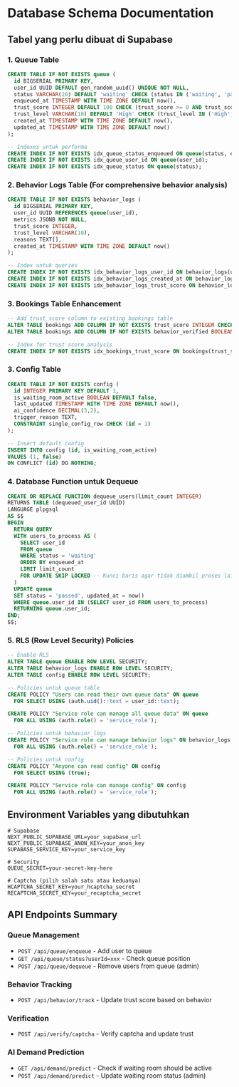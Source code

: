 # Database Schema Documentation

## Tabel yang perlu dibuat di Supabase

### 1. Queue Table
```sql
CREATE TABLE IF NOT EXISTS queue (
  id BIGSERIAL PRIMARY KEY,
  user_id UUID DEFAULT gen_random_uuid() UNIQUE NOT NULL,
  status VARCHAR(20) DEFAULT 'waiting' CHECK (status IN ('waiting', 'passed', 'processing')),
  enqueued_at TIMESTAMP WITH TIME ZONE DEFAULT now(),
  trust_score INTEGER DEFAULT 100 CHECK (trust_score >= 0 AND trust_score <= 100),
  trust_level VARCHAR(10) DEFAULT 'High' CHECK (trust_level IN ('High', 'Medium', 'Low')),
  created_at TIMESTAMP WITH TIME ZONE DEFAULT now(),
  updated_at TIMESTAMP WITH TIME ZONE DEFAULT now()
);

-- Indexes untuk performa
CREATE INDEX IF NOT EXISTS idx_queue_status_enqueued ON queue(status, enqueued_at);
CREATE INDEX IF NOT EXISTS idx_queue_user_id ON queue(user_id);
CREATE INDEX IF NOT EXISTS idx_queue_status ON queue(status);
```

### 2. Behavior Logs Table (For comprehensive behavior analysis)
```sql
CREATE TABLE IF NOT EXISTS behavior_logs (
  id BIGSERIAL PRIMARY KEY,
  user_id UUID REFERENCES queue(user_id),
  metrics JSONB NOT NULL,
  trust_score INTEGER,
  trust_level VARCHAR(10),
  reasons TEXT[],
  created_at TIMESTAMP WITH TIME ZONE DEFAULT now()
);

-- Index untuk queries
CREATE INDEX IF NOT EXISTS idx_behavior_logs_user_id ON behavior_logs(user_id);
CREATE INDEX IF NOT EXISTS idx_behavior_logs_created_at ON behavior_logs(created_at);
CREATE INDEX IF NOT EXISTS idx_behavior_logs_trust_score ON behavior_logs(trust_score);
```

### 3. Bookings Table Enhancement
```sql
-- Add trust_score column to existing bookings table
ALTER TABLE bookings ADD COLUMN IF NOT EXISTS trust_score INTEGER CHECK (trust_score >= 0 AND trust_score <= 100);
ALTER TABLE bookings ADD COLUMN IF NOT EXISTS behavior_verified BOOLEAN DEFAULT false;

-- Index for trust score analysis
CREATE INDEX IF NOT EXISTS idx_bookings_trust_score ON bookings(trust_score);
```

### 3. Config Table
```sql
CREATE TABLE IF NOT EXISTS config (
  id INTEGER PRIMARY KEY DEFAULT 1,
  is_waiting_room_active BOOLEAN DEFAULT false,
  last_updated TIMESTAMP WITH TIME ZONE DEFAULT now(),
  ai_confidence DECIMAL(3,2),
  trigger_reason TEXT,
  CONSTRAINT single_config_row CHECK (id = 1)
);

-- Insert default config
INSERT INTO config (id, is_waiting_room_active) 
VALUES (1, false) 
ON CONFLICT (id) DO NOTHING;
```

### 4. Database Function untuk Dequeue
```sql
CREATE OR REPLACE FUNCTION dequeue_users(limit_count INTEGER)
RETURNS TABLE (dequeued_user_id UUID)
LANGUAGE plpgsql
AS $$
BEGIN
  RETURN QUERY
  WITH users_to_process AS (
    SELECT user_id
    FROM queue
    WHERE status = 'waiting'
    ORDER BY enqueued_at
    LIMIT limit_count
    FOR UPDATE SKIP LOCKED -- Kunci baris agar tidak diambil proses lain
  )
  UPDATE queue
  SET status = 'passed', updated_at = now()
  WHERE queue.user_id IN (SELECT user_id FROM users_to_process)
  RETURNING queue.user_id;
END;
$$;
```

### 5. RLS (Row Level Security) Policies
```sql
-- Enable RLS
ALTER TABLE queue ENABLE ROW LEVEL SECURITY;
ALTER TABLE behavior_logs ENABLE ROW LEVEL SECURITY;
ALTER TABLE config ENABLE ROW LEVEL SECURITY;

-- Policies untuk queue table
CREATE POLICY "Users can read their own queue data" ON queue
  FOR SELECT USING (auth.uid()::text = user_id::text);

CREATE POLICY "Service role can manage all queue data" ON queue
  FOR ALL USING (auth.role() = 'service_role');

-- Policies untuk behavior_logs
CREATE POLICY "Service role can manage behavior logs" ON behavior_logs
  FOR ALL USING (auth.role() = 'service_role');

-- Policies untuk config
CREATE POLICY "Anyone can read config" ON config
  FOR SELECT USING (true);

CREATE POLICY "Service role can manage config" ON config
  FOR ALL USING (auth.role() = 'service_role');
```

## Environment Variables yang dibutuhkan
```env
# Supabase
NEXT_PUBLIC_SUPABASE_URL=your_supabase_url
NEXT_PUBLIC_SUPABASE_ANON_KEY=your_anon_key
SUPABASE_SERVICE_KEY=your_service_key

# Security
QUEUE_SECRET=your-secret-key-here

# Captcha (pilih salah satu atau keduanya)
HCAPTCHA_SECRET_KEY=your_hcaptcha_secret
RECAPTCHA_SECRET_KEY=your_recaptcha_secret
```

## API Endpoints Summary

### Queue Management
- `POST /api/queue/enqueue` - Add user to queue
- `GET /api/queue/status?userId=xxx` - Check queue position
- `POST /api/queue/dequeue` - Remove users from queue (admin)

### Behavior Tracking
- `POST /api/behavior/track` - Update trust score based on behavior

### Verification
- `POST /api/verify/captcha` - Verify captcha and update trust

### AI Demand Prediction
- `GET /api/demand/predict` - Check if waiting room should be active
- `POST /api/demand/predict` - Update waiting room status (admin)